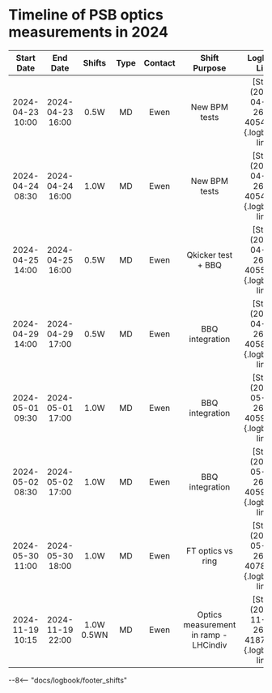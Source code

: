 

# Timeline of PSB optics measurements in 2024

<!-- 
    Logbook Links: [LINK_NAME](date, logbook_id, event_id){.logbook-link}    
    Shifts:  W - Weekdays (Day) WN - Weekdays (Night) H - Holidays or weekend (Day) HN - Holidays or weekend (Night) 
    Tooltips: *[SHIFT PURPOSE TEXT]: Text inside the tooltip        
-->

<!-- | 2024-04-18 08:30 | 2024-04-18 13:30 |  0.5W  |   MD    |  Ewen   |     RDT meas with ACD + tests of new RF users             | [Start](2024-04-18, 2621, 3752065){.logbook-link} | -->

|    Start Date    |     End Date     | Shifts       |  Type   | Contact |                   Shift Purpose                           |                   Logbook Link                    |
|:----------------:|:----------------:|:------------:|:-------:|:-------:|:---------------------------------------------------------:|:-------------------------------------------------:|
| 2024-04-23 10:00 | 2024-04-23 16:00 |  0.5W        |   MD    |  Ewen   |  New BPM tests                                            | [Start](2024-04-23, 2621, 4054161){.logbook-link} |
| 2024-04-24 08:30 | 2024-04-24 16:00 |  1.0W        |   MD    |  Ewen   |  New BPM tests                                            | [Start](2024-04-24, 2621, 4054991){.logbook-link} |
| 2024-04-25 14:00 | 2024-04-25 16:00 |  0.5W        |   MD    |  Ewen   |  Qkicker test + BBQ                                       | [Start](2024-04-25, 2621, 4055865){.logbook-link} |
| 2024-04-29 14:00 | 2024-04-29 17:00 |  0.5W        |   MD    |  Ewen   |  BBQ integration                                          | [Start](2024-04-29, 2621, 4058293){.logbook-link} |
| 2024-05-01 09:30 | 2024-05-01 17:00 |  1.0W        |   MD    |  Ewen   |  BBQ integration                                          | [Start](2024-05-01, 2621, 4059264){.logbook-link} |
| 2024-05-02 08:30 | 2024-05-02 17:00 |  1.0W        |   MD    |  Ewen   |  BBQ integration                                          | [Start](2024-05-02, 2621, 4059990){.logbook-link} |
| 2024-05-30 11:00 | 2024-05-30 18:00 |  1.0W        |   MD    |  Ewen   |  FT optics vs ring                                        | [Start](2024-05-30, 2621, 4078549){.logbook-link} |
| 2024-11-19 10:15 | 2024-11-19 22:00 |  1.0W 0.5WN  |   MD    |  Ewen   |  Optics measurement in ramp - LHCindiv                    | [Start](2024-11-19, 2621, 4187010){.logbook-link} |


<!-- Tooltips -->

--8<-- "docs/logbook/footer_shifts"

